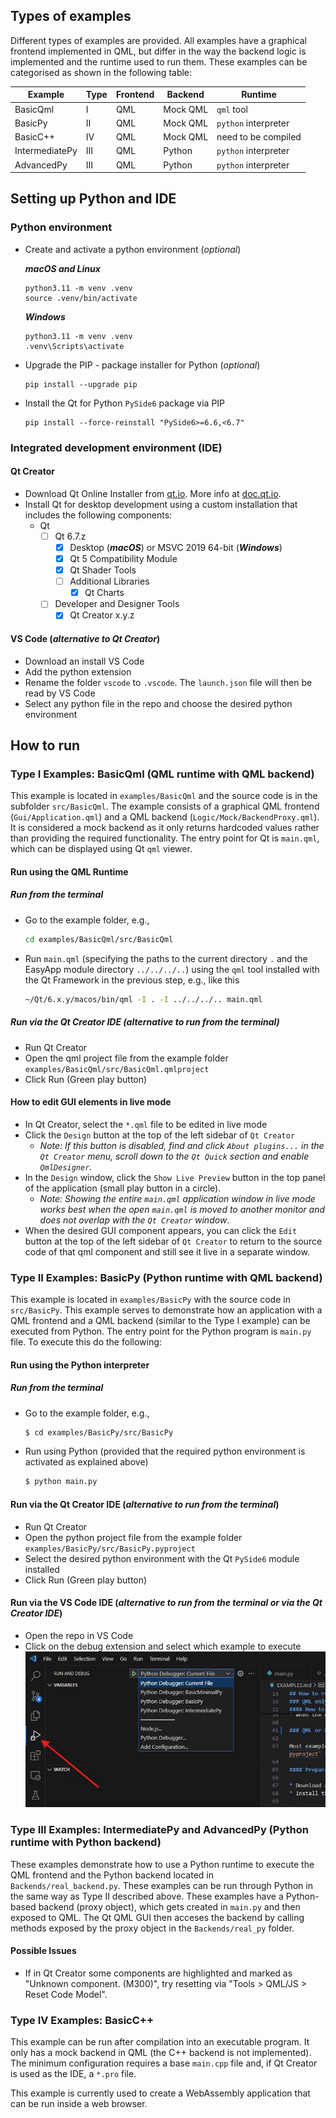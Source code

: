 ## Types of examples

Different types of examples are provided. All examples have a graphical frontend implemented in QML, but differ in the way the backend logic is implemented and the runtime used to run them. These examples can be categorised as shown in the following table:

| Example        | Type | Frontend | Backend  | Runtime              |
| -------------- | ---- | -------- | -------- | -------------------- |
| BasicQml       | I    | QML      | Mock QML | `qml` tool           |
| BasicPy        | II   | QML      | Mock QML | `python` interpreter |
| BasicC++       | IV   | QML      | Mock QML | need to be compiled  |
| IntermediatePy | III  | QML      | Python   | `python` interpreter |
| AdvancedPy     | III  | QML      | Python   | `python` interpreter |


## Setting up Python and IDE 

### Python environment

* Create and activate a python environment (_optional_)

  ***macOS and Linux***

  ```
  python3.11 -m venv .venv
  source .venv/bin/activate
  ```

  ***Windows***

  ```
  python3.11 -m venv .venv
  .venv\Scripts\activate
  ```

* Upgrade the PIP - package installer for Python (_optional_)

  ```
  pip install --upgrade pip
  ```
  
* Install the Qt for Python `PySide6` package via PIP

  ```
  pip install --force-reinstall "PySide6>=6.6,<6.7" 
  ```

### Integrated development environment (IDE)

#### Qt Creator

* Download Qt Online Installer from [qt.io](https://www.qt.io/download-qt-installer-oss). More info at [doc.qt.io](https://doc.qt.io/qt-6/qt-online-installation.html).
* Install Qt for desktop development using a custom installation that includes the following components:
    * Qt
	   * [ ] Qt 6.7.z
	       * [x] Desktop (***macOS***) or MSVC 2019 64-bit (***Windows***)
	       * [x] Qt 5 Compatibility Module
	       * [x] Qt Shader Tools
   	       * [ ] Additional Libraries
   	           * [x] Qt Charts  
	   * [ ] Developer and Designer Tools
	       * [x] Qt Creator x.y.z

#### VS Code (_alternative to Qt Creator_)

* Download an install VS Code
* Add the python extension
* Rename the folder `vscode` to `.vscode`. The `launch.json` file will then be read by VS Code
* Select any python file in the repo and choose the desired python environment


## How to run

### Type I Examples: BasicQml (QML runtime with QML backend)

This example is located in `examples/BasicQml` and the source code is in the subfolder `src/BasicQml`. The example consists of a graphical QML frontend (`Gui/Application.qml`) and a QML backend (`Logic/Mock/BackendProxy.qml`). It is considered a mock backend as it only returns hardcoded values rather than providing the required functionality. The entry point for Qt is `main.qml`, which can be displayed using Qt `qml` viewer.

#### Run using the QML Runtime

##### Run from the terminal

* Go to the example folder, e.g.,

  ```sh
  cd examples/BasicQml/src/BasicQml
  ```

* Run `main.qml` (specifying the paths to the current directory `.` and the EasyApp module directory `../../../..`) using the `qml` tool installed with the Qt Framework in the previous step, e.g., like this

  ```sh
  ~/Qt/6.x.y/macos/bin/qml -I . -I ../../../.. main.qml
  ```

##### Run via the Qt Creator IDE (_alternative to run from the terminal_)

* Run Qt Creator
* Open the qml project file from the example folder `examples/BasicQml/src/BasicQml.qmlproject`
* Click Run (Green play button)

#### How to edit GUI elements in live mode

* In Qt Creator, select the `*.qml` file to be edited in live mode
* Click the `Design` button at the top of the left sidebar of `Qt Creator`
    * _Note: If this button is disabled, find and click `About plugins...` in the `Qt Creator` menu, scroll down to the `Qt Quick` section and enable `QmlDesigner`._
* In the `Design` window, click the `Show Live Preview` button in the top panel of the application (small play button in a circle).
    * _Note: Showing the entire `main.qml` application window in live mode works best when the open `main.qml` is moved to another monitor and does not overlap with the `Qt Creator` window_.
* When the desired GUI component appears, you can click the `Edit` button at the top of the left sidebar of `Qt Creator` to return to the source code of that qml component and still see it live in a separate window.

### Type II Examples: BasicPy (Python runtime with QML backend)

This example is located in `examples/BasicPy` with the source code in `src/BasicPy`. This example serves to demonstrate how an application with a QML frontend and a QML backend (similar to the Type I example) can be executed from Python. The entry point for the Python program is `main.py` file. To execute this do the following:

#### Run using the Python interpreter

##### Run from the terminal

* Go to the example folder, e.g.,

  ```sh
  $ cd examples/BasicPy/src/BasicPy
  ```
* Run using Python (provided that the required python environment is activated as explained above)

  ```sh
  $ python main.py
  ```

#### Run via the Qt Creator IDE (_alternative to run from the terminal_)

* Run Qt Creator
* Open the python project file from the example folder `examples/BasicPy/src/BasicPy.pyproject`
* Select the desired python environment with the Qt `PySide6` module installed
* Click Run (Green play button)

#### Run via the VS Code IDE (_alternative to run from the terminal or via the Qt Creator IDE_)

* Open the repo in VS Code
* Click on the debug extension and select which example to execute
![Debug dropdown window](resources/images/vscode_debug.jpg)

### Type III Examples: IntermediatePy and AdvancedPy (Python runtime with Python backend)

These examples demonstrate how to use a Python runtime to execute the QML frontend and the Python backend located in `Backends/real_backend.py`. These examples can be run through Python in the same way as Type II described above. These examples have a Python-based backend (proxy object), which gets created in `main.py` and then exposed to QML. The Qt QML GUI then acceses the backend by calling methods exposed by the proxy object in the `Backends/real_py` folder.

#### Possible Issues

* If in Qt Creator some components are highlighted and marked as "Unknown component. (M300)", try resetting via "Tools > QML/JS > Reset Code Model".

### Type IV Examples: BasicC++

This example can be run after compilation into an executable program. It only has a mock backend in QML (the C++ backend is not implemented). The minimum configuration requires a base `main.cpp` file and, if Qt Creator is used as the IDE, a `*.pro` file.

This example is currently used to create a WebAssembly application that can be run inside a web browser.
